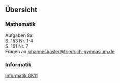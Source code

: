 ## Übersicht

### Mathematik

Aufgaben 8a:  
S. 153 Nr. 1-4  
S. 161 Nr. 7  
Fragen an johannesbasler@friedrich-gymnasium.de  

### Informatik

[Informatik GK11](https://baslers.github.io/informatik-gk11/)
